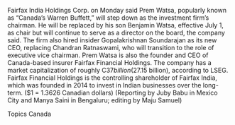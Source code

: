 Fairfax India Holdings Corp. on Monday said Prem Watsa, popularly known as “Canada’s Warren Buffett,” will step down as the investment firm’s chairman.
He will be replaced by his son Benjamin Watsa, effective July 1, as chair but will continue to serve as a director on the board, the company said.
The firm also hired insider Gopalakrishnan Soundarajan as its new CEO, replacing Chandran Ratnaswami, who will transition to the role of executive vice chairman.
Prem Watsa is also the founder and CEO of Canada-based insurer Fairfax Financial Holdings. The company has a market capitalization of roughly C$37 billion ($27.15 billion), according to LSEG.
Fairfax Financial Holdings is the controlling shareholder of Fairfax India, which was founded in 2014 to invest in Indian businesses over the long-term.
($1 = 1.3626 Canadian dollars)
(Reporting by Juby Babu in Mexico City and Manya Saini in Bengaluru; editing by Maju Samuel)

Topics
Canada
